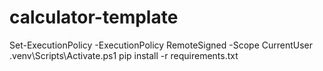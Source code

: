 # calculator-template
Set-ExecutionPolicy -ExecutionPolicy RemoteSigned -Scope CurrentUser
.venv\Scripts\Activate.ps1
pip install -r requirements.txt